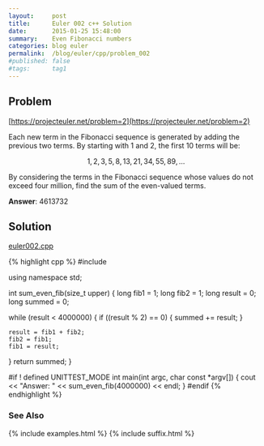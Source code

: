 ```yaml
---
layout:     post
title:      Euler 002 c++ Solution
date:       2015-01-25 15:48:00
summary:    Even Fibonacci numbers
categories: blog euler
permalink:  /blog/euler/cpp/problem_002
#published: false
#tags:      tag1
---
```


## Problem

[https://projecteuler.net/problem=2](https://projecteuler.net/problem=2)

Each new term in the Fibonacci sequence is generated by adding the previous two terms. By starting with 1 and 2, the first 10 terms will be:

$$1, 2, 3, 5, 8, 13, 21, 34, 55, 89, ...$$

By considering the terms in the Fibonacci sequence whose values do not exceed four million, find the sum of the even-valued terms.

**Answer**: 4613732

## Solution

[euler002.cpp](https://github.com/tvarley/euler/blob/master/cpp/src/euler002.cpp)

{% highlight cpp %}
#include <iostream>

using namespace std;

int sum_even_fib(size_t upper)
{
  long fib1 = 1;
  long fib2 = 1;
  long result = 0;
  long summed = 0;

  while (result < 4000000) {
    if ((result % 2) == 0) {
      summed += result;
    }

    result = fib1 + fib2;
    fib2 = fib1;
    fib1 = result;
  }
  return summed;
}

#if ! defined UNITTEST_MODE
int main(int argc, char const *argv[])
{
  cout << "Answer: " << sum_even_fib(4000000) << endl;
}
#endif
{% endhighlight %}

### See Also
{% include examples.html %}
{% include suffix.html %}
